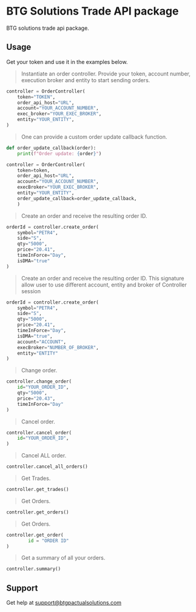 # BTG Solutions Trade API package

BTG solutions trade api package.


## Usage

Get your token and use it in the examples below.

> Instantiate an order controller. Provide your token, account number, execution broker and entity to start sending orders.

```Python
controller = OrderController(
    token="TOKEN",
    order_api_host="URL",
    account="YOUR_ACCOUNT_NUMBER",
    exec_broker="YOUR_EXEC_BROKER",
    entity="YOUR_ENTITY",
)
```

> One can provide a custom order update callback function.

```Python
def order_update_callback(order):
    print(f"Order update: {order}")

controller = OrderController(
    token=token,
    order_api_host="URL",
    account="YOUR_ACCOUNT_NUMBER",
    execBroker="YOUR_EXEC_BROKER",
    entity="YOUR_ENTITY",
    order_update_callback=order_update_callback,
    )
```

> Create an order and receive the resulting order ID.

```Python
orderId = controller.create_order(
    symbol="PETR4",
    side="S",
    qty="5000",
    price="20.41",
    timeInForce="Day",
    isDMA="true"
)
```

> Create an order and receive the resulting order ID.
	This signature allow user to use different account, entity and broker of Controller session 

```Python
orderId = controller.create_order(
    symbol="PETR4",
    side="S",
    qty="5000",
    price="20.41",
    timeInForce="Day",
    isDMA="true",
    account="ACCOUNT", 
    execBroker="NUMBER_OF_BROKER", 
    entity="ENTITY"
)
```


> Change order.

```Python
controller.change_order(
    id="YOUR_ORDER_ID",
    qty="5000",
    price="20.43",
    timeInForce="Day"
)
```

> Cancel order.

```Python
controller.cancel_order(
    id="YOUR_ORDER_ID",
)
```

> Cancel ALL order.

```Python
controller.cancel_all_orders()
```

> Get Trades.

```Python
controller.get_trades()
```

> Get Orders.

```Python
controller.get_orders()
```

> Get Orders.

```Python
controller.get_order(
		id = "ORDER ID"
)
```

> Get a summary of all your orders.

```Python
controller.summary()
```

## Support

Get help at support@btgpactualsolutions.com
